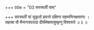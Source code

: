 +++
title = "03 सरस्वतीं याम्"

+++
सरस्वतीं यां सुकृतो हवन्ते दक्षिणा यज्ञमभिनक्षमाणाः ।  
सहस्रा यौ मैनानत्रपरादा दीर्घमेषामायुष्कृणु विश्वरूपे ॥ ३ ॥
